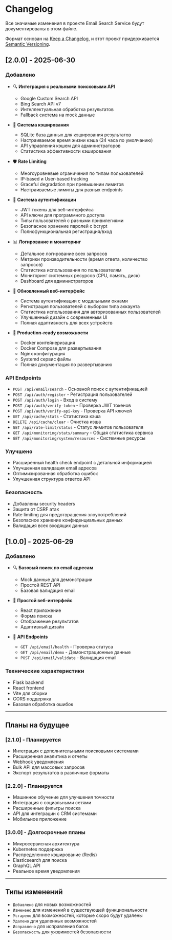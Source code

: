 # Changelog

Все значимые изменения в проекте Email Search Service будут документированы в этом файле.

Формат основан на [Keep a Changelog](https://keepachangelog.com/en/1.0.0/),
и этот проект придерживается [Semantic Versioning](https://semver.org/spec/v2.0.0.html).

## [2.0.0] - 2025-06-30

### Добавлено
- 🔍 **Интеграция с реальными поисковыми API**
  - Google Custom Search API
  - Bing Search API v7
  - Интеллектуальная обработка результатов
  - Fallback система на mock данные

- 💾 **Система кэширования**
  - SQLite база данных для кэширования результатов
  - Настраиваемое время жизни кэша (24 часа по умолчанию)
  - API управления кэшем для администраторов
  - Статистика эффективности кэширования

- 🛡️ **Rate Limiting**
  - Многоуровневые ограничения по типам пользователей
  - IP-based и User-based tracking
  - Graceful degradation при превышении лимитов
  - Настраиваемые лимиты для разных endpoints

- 🔐 **Система аутентификации**
  - JWT токены для веб-интерфейса
  - API ключи для программного доступа
  - Типы пользователей с разными привилегиями
  - Безопасное хранение паролей с bcrypt
  - Полнофункциональная регистрация/вход

- 📊 **Логирование и мониторинг**
  - Детальное логирование всех запросов
  - Метрики производительности (время ответа, количество запросов)
  - Статистика использования по пользователям
  - Мониторинг системных ресурсов (CPU, память, диск)
  - Dashboard для администраторов

- 🎨 **Обновленный веб-интерфейс**
  - Система аутентификации с модальными окнами
  - Регистрация пользователей с выбором типа аккаунта
  - Статистика использования для авторизованных пользователей
  - Улучшенный дизайн с современным UI
  - Полная адаптивность для всех устройств

- 🚀 **Production-ready возможности**
  - Docker контейнеризация
  - Docker Compose для развертывания
  - Nginx конфигурация
  - Systemd сервис файлы
  - Полная документация по развертыванию

### API Endpoints
- `POST /api/email/search` - Основной поиск с аутентификацией
- `POST /api/auth/register` - Регистрация пользователей
- `POST /api/auth/login` - Вход в систему
- `POST /api/auth/verify-token` - Проверка JWT токенов
- `POST /api/auth/verify-api-key` - Проверка API ключей
- `GET /api/cache/stats` - Статистика кэша
- `DELETE /api/cache/clear` - Очистка кэша
- `GET /api/rate-limit/status` - Статус лимитов пользователя
- `GET /api/monitoring/stats/summary` - Общая статистика сервиса
- `GET /api/monitoring/system/resources` - Системные ресурсы

### Улучшено
- Расширенный health check endpoint с детальной информацией
- Улучшенная валидация email адресов
- Оптимизированная обработка ошибок
- Улучшенная структура ответов API

### Безопасность
- Добавлены security headers
- Защита от CSRF атак
- Rate limiting для предотвращения злоупотреблений
- Безопасное хранение конфиденциальных данных
- Валидация всех входящих данных

## [1.0.0] - 2025-06-29

### Добавлено
- 🔍 **Базовый поиск по email адресам**
  - Mock данные для демонстрации
  - Простой REST API
  - Базовая валидация email

- 🎨 **Простой веб-интерфейс**
  - React приложение
  - Форма поиска
  - Отображение результатов
  - Адаптивный дизайн

- 📡 **API Endpoints**
  - `GET /api/email/health` - Проверка статуса
  - `GET /api/email/demo` - Демонстрационные данные
  - `POST /api/email/validate` - Валидация email

### Технические характеристики
- Flask backend
- React frontend
- Vite для сборки
- CORS поддержка
- Базовая обработка ошибок

---

## Планы на будущее

### [2.1.0] - Планируется
- Интеграция с дополнительными поисковыми системами
- Расширенная аналитика и отчеты
- Webhook уведомления
- Bulk API для массовых запросов
- Экспорт результатов в различные форматы

### [2.2.0] - Планируется
- Машинное обучение для улучшения точности
- Интеграция с социальными сетями
- Расширенные фильтры поиска
- API для интеграции с CRM системами
- Мобильное приложение

### [3.0.0] - Долгосрочные планы
- Микросервисная архитектура
- Kubernetes поддержка
- Распределенное кэширование (Redis)
- Elasticsearch для поиска
- GraphQL API
- Реальное время уведомления

---

## Типы изменений
- `Добавлено` для новых возможностей
- `Изменено` для изменений в существующей функциональности
- `Устарело` для возможностей, которые скоро будут удалены
- `Удалено` для удаленных возможностей
- `Исправлено` для исправления багов
- `Безопасность` для уязвимостей безопасности

